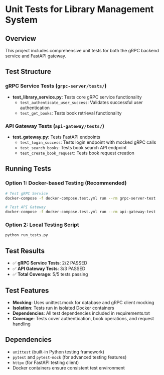 # Unit Tests for Library Management System

## Overview
This project includes comprehensive unit tests for both the gRPC backend service and FastAPI gateway.

## Test Structure

### gRPC Service Tests (`grpc-server/tests/`)
- **test_library_service.py**: Tests core gRPC service functionality
  - `test_authenticate_user_success`: Validates successful user authentication
  - `test_get_books`: Tests book retrieval functionality

### API Gateway Tests (`api-gateway/tests/`)
- **test_gateway.py**: Tests FastAPI endpoints
  - `test_login_success`: Tests login endpoint with mocked gRPC calls
  - `test_search_books`: Tests book search API endpoint
  - `test_create_book_request`: Tests book request creation

## Running Tests

### Option 1: Docker-based Testing (Recommended)
```bash
# Test gRPC Service
docker-compose -f docker-compose.test.yml run --rm grpc-server-test

# Test API Gateway
docker-compose -f docker-compose.test.yml run --rm api-gateway-test
```

### Option 2: Local Testing Script
```bash
python run_tests.py
```

## Test Results
- ✅ **gRPC Service Tests**: 2/2 PASSED
- ✅ **API Gateway Tests**: 3/3 PASSED
- ✅ **Total Coverage**: 5/5 tests passing

## Test Features
- **Mocking**: Uses unittest.mock for database and gRPC client mocking
- **Isolation**: Tests run in isolated Docker containers
- **Dependencies**: All test dependencies included in requirements.txt
- **Coverage**: Tests cover authentication, book operations, and request handling

## Dependencies
- `unittest` (built-in Python testing framework)
- `pytest` and `pytest-mock` (for advanced testing features)
- `httpx` (for FastAPI testing client)
- Docker containers ensure consistent test environment